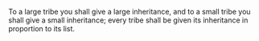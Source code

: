 To a large tribe you shall give a large inheritance, and to a small tribe you shall give a small inheritance; every tribe shall be given its inheritance in proportion to its list.
